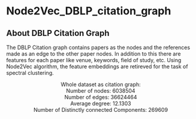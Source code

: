 # Node2Vec_DBLP_citation_graph

## About DBLP Citation Graph 
The DBLP Citation graph contains papers as the nodes and the references made as an edge to the other paper nodes. In addition to this there are features for each paper like venue, keywords, field of study, etc. Using Node2Vec algorithm, the feature embeddings are retireved for the task of spectral clustering. 
<br>
<p align="center">
Whole dataset as citation graph:<br>
Number of nodes: 6038504<br>
Number of edges: 36624464 <br>
Average degree: 12.1303<br>
Number of Distinctly connected Components: 269609
</p>
